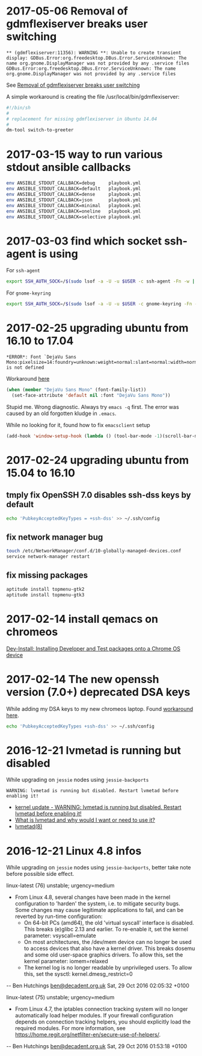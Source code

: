 # 2017-05-06 Removal of gdmflexiserver breaks user switching

```
** (gdmflexiserver:11356): WARNING **: Unable to create transient display: GDBus.Error:org.freedesktop.DBus.Error.ServiceUnknown: The name org.gnome.DisplayManager was not provided by any .service files GDBus.Error:org.freedesktop.DBus.Error.ServiceUnknown: The name org.gnome.DisplayManager was not provided by any .service files
```

[Removal of gdmflexiserver breaks user switching]: https://bugs.launchpad.net/ubuntu/+source/xfswitch-plugin/+bug/1320560

See [Removal of gdmflexiserver breaks user switching][]

A simple workaround is creating the file /usr/local/bin/gdmflexiserver:

```bash
#!/bin/sh
#
# replacement for missing gdmflexiserver in Ubuntu 14.04
#
dm-tool switch-to-greeter
```

# 2017-03-15 way to run various stdout ansible callbacks

```bash
env ANSIBLE_STDOUT_CALLBACK=debug     playbook.yml
env ANSIBLE_STDOUT_CALLBACK=default   playbook.yml
env ANSIBLE_STDOUT_CALLBACK=dense     playbook.yml
env ANSIBLE_STDOUT_CALLBACK=json      playbook.yml
env ANSIBLE_STDOUT_CALLBACK=minimal   playbook.yml
env ANSIBLE_STDOUT_CALLBACK=oneline   playbook.yml
env ANSIBLE_STDOUT_CALLBACK=selective playbook.yml
```

# 2017-03-03 find which socket ssh-agent is using

For `ssh-agent`

```bash
export SSH_AUTH_SOCK=/$(sudo lsof -a -U -u $USER -c ssh-agent -Fn -w | tail -1 | cut -d/ -f2-)
```

For `gnome-keyring`

```bash
export SSH_AUTH_SOCK=/$(sudo lsof -a -U -u $USER -c gnome-keyring -Fn -w | grep ssh | cut -d/ -f2-)
```

# 2017-02-25 upgrading ubuntu from 16.10 to 17.04

```
*ERROR*: Font `DejaVu Sans Mono:pixelsize=14:foundry=unknown:weight=normal:slant=normal:width=normal:spacing=100:scalable=true' is not defined
```

Workaround [here][Can't change font]

[Can't change font]: http://emacs.stackexchange.com/questions/24048/cant-change-font "emacs.stackexchange.com"

```lisp
(when (member "DejaVu Sans Mono" (font-family-list))
  (set-face-attribute 'default nil :font "DejaVu Sans Mono"))
```

Stupid me. Wrong diagnostic. Always try `emacs -q` first. The error
was caused by an old forgotten kludge in `.emacs`.

While no looking for it, found how to fix `emacsclient` setup

```lisp
(add-hook 'window-setup-hook (lambda () (tool-bar-mode -1)(scroll-bar-mode -1)))
```

# 2017-02-24 upgrading ubuntu from 15.04 to 16.10

## tmply fix OpenSSH 7.0 disables ssh-dss keys by default

```bash
echo 'PubkeyAcceptedKeyTypes = +ssh-dss' >> ~/.ssh/config
```

## fix network manager bug

```bash
touch /etc/NetworkManager/conf.d/10-globally-managed-devices.conf
service network-manager restart
```

## fix missing packages

```bash
aptitude install topmenu-gtk2
aptitude install topmenu-gtk3
```

# 2017-02-14 install qemacs on chromeos

[Dev-Install: Installing Developer and Test packages onto a Chrome OS device](https://www.chromium.org/chromium-os/how-tos-and-troubleshooting/install-software-on-base-images "www.chromium.org")


# 2017-02-14 The new openssh version (7.0+) deprecated DSA keys

While adding my DSA keys to my new chromeos laptop.
Found [workaround here][SSH keeps skipping my pubkey and asking for a password].

```bash
echo 'PubkeyAcceptedKeyTypes +ssh-dss' >> ~/.ssh/config
```

[SSH keeps skipping my pubkey and asking for a password]: http://unix.stackexchange.com/questions/247612/ssh-keeps-skipping-my-pubkey-and-asking-for-a-password "unix.stackexchange.com"

# 2016-12-21 lvmetad is running but disabled

While upgrading on `jessie` nodes using `jessie-backports`

	WARNING: lvmetad is running but disabled. Restart lvmetad before enabling it!

- [kernel update - WARNING: lvmetad is running but disabled. Restart lvmetad before enabling it!][161221-1]
- [What is lvmetad and why would I want or need to use it?][161221-2]
- [lvmetad(8)][lvmetad(8)]

[161221-1]: http://unix.stackexchange.com/questions/293755/kernel-update-warning-lvmetad-is-running-but-disabled-restart-lvmetad-before "unix.stackexchange.com"

[161221-2]: http://unix.stackexchange.com/questions/166832/what-is-lvmetad-and-why-would-i-want-or-need-to-use-it "unix.stackexchange.com"

[lvmetad(8)]: https://linux.die.net/man/8/lvmetad "man"

# 2016-12-21 Linux 4.8 infos

While upgrading on `jessie` nodes using `jessie-backports`, better
take note before possible side effect.

linux-latest (76) unstable; urgency=medium

  * From Linux 4.8, several changes have been made in the kernel
    configuration to 'harden' the system, i.e. to mitigate security bugs.
    Some changes may cause legitimate applications to fail, and can be
    reverted by run-time configuration:
    - On 64-bit PCs (amd64), the old 'virtual syscall' interface is
      disabled.  This breaks (e)glibc 2.13 and earlier.  To re-enable it,
      set the kernel parameter: vsyscall=emulate
    - On most architectures, the /dev/mem device can no longer be used to
      access devices that also have a kernel driver.  This breaks dosemu
      and some old user-space graphics drivers.  To allow this, set the
      kernel parameter: iomem=relaxed
    - The kernel log is no longer readable by unprivileged users.  To
      allow this, set the sysctl: kernel.dmesg_restrict=0

 -- Ben Hutchings <ben@decadent.org.uk>  Sat, 29 Oct 2016 02:05:32 +0100

linux-latest (75) unstable; urgency=medium

  * From Linux 4.7, the iptables connection tracking system will no longer
    automatically load helper modules.  If your firewall configuration
    depends on connection tracking helpers, you should explicitly load the
    required modules.  For more information, see
    <https://home.regit.org/netfilter-en/secure-use-of-helpers/>.

 -- Ben Hutchings <ben@decadent.org.uk>  Sat, 29 Oct 2016 01:53:18 +0100

